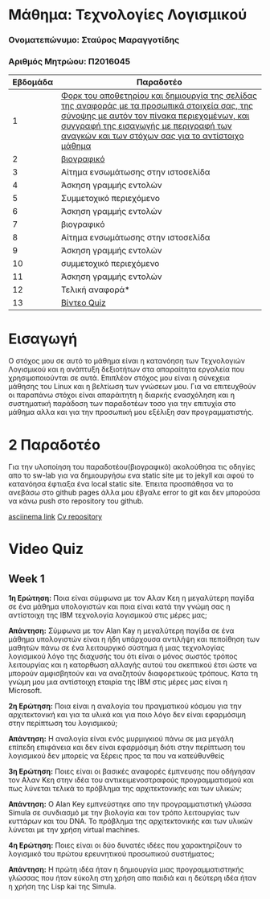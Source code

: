 # Μάθημα: Τεχνολογίες Λογισμικού

### Ονοματεπώνυμο: Σταύρος Μαραγγοτίδης
### Αριθμός Μητρώου: Π2016045

| Εβδομάδα | Παραδοτέο |
| --- | --- |
| 1 | [Φορκ του αποθετηρίου και δημιουργία της σελίδας της αναφοράς με τα προσωπικά στοιχεία σας, της σύνοψης με αυτόν τον πίνακα περιεχομένων, και συγγραφή της εισαγωγής με περιγραφή των αναγκών και των στόχων σας για το αντίστοιχο μάθημα](#-Εισαγωγή) |
| 2 | [βιογραφικό](#2-Παραδοτέο) |
| 3 | Αίτημα ενσωμάτωσης στην ιστοσελίδα |
| 4 | Άσκηση γραμμής εντολών |
| 5 | Συμμετοχικό περιεχόμενο |
| 6 | Άσκηση γραμμής εντολών |
| 7 | βιογραφικό |
| 8 | Αίτημα ενσωμάτωσης στην ιστοσελίδα |
| 9 | Άσκηση γραμμής εντολών |
| 10 | συμμετοχικό περιεχόμενο |
| 11 | Άσκηση γραμμής εντολών |
| 12 | Τελική αναφορά* |
| 13 | [Βίντεο Quiz](#Video-Quiz) |
# Εισαγωγή

Ο στόχος μου σε αυτό το μάθημα είναι η κατανόηση των Τεχνολογιών Λογισμικού και η ανάπτυξη δεξιοτήτων στα απαραίτητα εργαλεία που χρησιμοποιούνται σε αυτά.
Επιπλέον στόχος μου είναι η σύνεχεια μάθησης του Linux και η βελτίωση των γνώσεων μου.
Για να επιτευχθούν οι παραπάνω στόχοι είναι απαράιτητη η διαρκής ενασχόληση και η συστηματική παράδοση των παραδοτέων τοσο για την επιτυχία στο μάθημα αλλα και για την προσωπική μου εξέλιξη σαν προγραμματιστής.

# 2 Παραδοτέο
Για την υλοποίηση του παραδοτέου(βιογραφικό) ακολούθησα τις οδηγίες απο το sw-lab για να δημιουργήσω ενα static site με το jekyll και αφού το κατανόησα έφτιαξα ένα local static site. Έπειτα προσπάθησα να το ανεβάσω στο github pages άλλα μου έβγαλε error to git και δεν μπορούσα να κάνω push στο repository του github. 

[asciinema link](https://asciinema.org/a/395252)
[Cv repository](https://github.com/Stavros16/cv1)

# Video Quiz

## Week 1
 **1η Ερώτηση:** Ποια είναι σύμφωνα με τον Αλαν Κεη η μεγαλύτερη παγίδα σε ένα μάθημα υπολογιστών και ποια είναι κατά την γνώμη σας η αντίστοιχη της ΙΒΜ τεχνολογία λογισμικού στις μέρες μας; 
 
 **Απάντηση:** Σύμφωνα με τον Alan Kay η μεγαλύτερη παγίδα σε ένα μάθημα υπολογιστών είναι η ήδη υπάρχουσα αντιλήψη και πεποίθηση των μαθητών πάνω σε ένα λειτουργικό σύστημα ή μιας τεχνολογίας λογισμικού λόγο της διαχυσής του ότι είναι ο μόνος σωστός τρόπος λειτουργίας και η κατορθωση αλλαγής αυτού του σκεπτικού έτσι ώστε να μπορούν αμφισβητούν και να αναζητούν διαφορετικούς τρόπους. Κατα τη γνώμη μου μια αντίστοιχη εταιρία της IBM στις μέρες μας είναι η Microsoft. 
 
**2η Ερώτηση:** Ποια είναι η αναλογία του πραγματικού κόσμου για την αρχιτεκτονική και για τα υλικά και για ποιο λόγο δεν είναι εφαρμόσιμη στην περίπτωση του λογισμικού; 
   
   **Απάντηση:** Η αναλογία είναι ενός μυρμιγκιού πάνω σε μια μεγάλη επίπεδη επιφάνεια και δεν είναι εφαρμόσιμη διότι στην περίπτωση του λογισμικού δεν μπορείς να ξέρεις προς τα που να κατεύθυνθείς
 
 **3η Ερώτηση:** Ποιες είναι οι βασικές αναφορές έμπνευσης που οδήγησαν τον Αλαν Κεη στην ιδέα του αντικειμενοστραφούς προγραμματισμού και πως λύνεται τελικά το πρόβλημα της αρχιτεκτονικής και των υλικών;
 
 **Απάντηση:** O Alan Key εμπνεύστηκε απο την προγραμματιστική γλώσσα Simula σε συνδιασμό με την βιολογία και τον τρόπο λειτουργίας των κυττάρων και του DNA. Το πρόβλημα της αρχιτεκτονικής και των υλικών λύνεται με την χρήση virtual machines.
 
 **4η Ερώτηση:** Ποιες είναι οι δύο δυνατές ιδέες που χαρακτηρίζουν το λογισμικό του πρώτου ερευνητικού προσωπικού συστήματος;
 
 **Απάντηση:**  Η πρώτη ιδέα ήταν η δημιουργία μιας προγραμματιστηκής γλώσσας που ήταν εύκολη στη χρήση απο παιδιά και η δεύτερη ιδέα ήταν η χρήση της Lisp kai της Simula.
